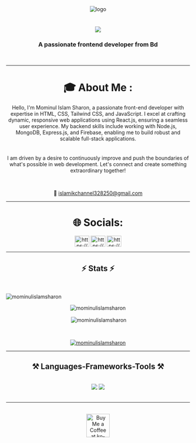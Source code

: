 
<div align="center">
  <img src="https://imgbb.host/images/NXJeL.jpeg" alt="logo" />
</div>


<h1 align="center">
  <img src="https://readme-typing-svg.herokuapp.com/?font=Righteous&size=35&center=true&vCenter=true&width=500&height=140&duration=4000&lines=Hi+There!+👋;+I'm+Mominul+Islam+Sharon;&color=black" />
</h1>

<h3 align="center">A passionate frontend developer from Bd</h3>

<br/>
<hr/>

<div align="center">
   <h1>🎓 About Me :</h1>
   <p>Hello, I'm Mominul Islam Sharon, a passionate front-end developer with expertise in HTML, CSS, Tailwind CSS, and JavaScript. I excel at crafting dynamic, responsive web applications using React.js, ensuring a seamless user experience. My backend skills include working with Node.js, MongoDB, Express.js, and Firebase, enabling me to build robust and scalable full-stack applications.</p>
   <br/>
   <p style="margin-top: 5px;">I am driven by a desire to continuously improve and push the boundaries of what's possible in web development. Let's connect and create something extraordinary together!</p>
  <br/>
 <p>💬 <a href="mailto:islamikchannel328250@gmail.com">islamikchannel328250@gmail.com</a></p> 
</div>

<hr/>
<div align="center">
   <h1> 🌐 Socials:</h1> 
  <p align="center">
<a href="https://linkedin.com/in/https://www.linkedin.com/in/mominul-islam-sharon/" target="blank"><img align="center" src="https://raw.githubusercontent.com/rahuldkjain/github-profile-readme-generator/master/src/images/icons/Social/linked-in-alt.svg" alt="https://www.linkedin.com/in/mominul-islam-sharon/" height="30" width="40" /></a>
<a href="https://fb.com/https://www.facebook.com/profile.php?id=100091491131174" target="blank"><img align="center" src="https://raw.githubusercontent.com/rahuldkjain/github-profile-readme-generator/master/src/images/icons/Social/facebook.svg" alt="https://www.facebook.com/profile.php?id=100091491131174" height="30" width="40" /></a>
<a href="https://instagram.com/https://www.instagram.com/mominul_islam_sharon/" target="blank"><img align="center" src="https://raw.githubusercontent.com/rahuldkjain/github-profile-readme-generator/master/src/images/icons/Social/instagram.svg" alt="https://www.instagram.com/mominul_islam_sharon/" height="30" width="40" /></a>

</p>
</div>
 

<hr/>
<h2 align="center">⚡ Stats ⚡</h2>
<br>
<div align=center>
  <p align="left"> <img src="https://komarev.com/ghpvc/?username=mominulislamsharon&label=Profile%20views&color=0e75b6&style=flat" alt="mominulislamsharon" /> </p>

  <p><img align="center" src="https://github-readme-streak-stats.herokuapp.com/?user=mominulislamsharon&" alt="mominulislamsharon" /></p>
  <p>&nbsp;<img align="center" src="https://github-readme-stats.vercel.app/api?username=mominulislamsharon&show_icons=true&locale=en" alt="mominulislamsharon" /></p>
  <br/>
  <p align="center"> <a href="https://github.com/ryo-ma/github-profile-trophy"><img src="https://github-profile-trophy.vercel.app/?username=mominulislamsharon" alt="mominulislamsharon" /></a> </p>
</div>

 <hr/>
 

 
<h2 align="center">⚒️ Languages-Frameworks-Tools ⚒️</h2>
<br/>
<div align="center">
    <img src="https://skillicons.dev/icons?i=react,tailwind,html,css,vscode,github,figma,tailwind,git" />
    <img src="https://skillicons.dev/icons?i=nodejs,javascript,typescript,express,firebase,mongodb,java,nextjs" /><br>
</div>

<br/>
<hr/>
<br/>


<div align="center">
<a href='https://ko-fi.com/V7V4RAK9C' target='_blank'><img height='64' style='border:0px;height:64px;' src='https://storage.ko-fi.com/cdn/kofi1.png?v=3' border='0' alt='Buy Me a Coffee at ko-fi.com' /></a>
</div>

<br/>
